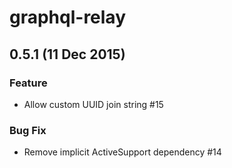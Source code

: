 # graphql-relay

## 0.5.1 (11 Dec 2015)


### Feature

- Allow custom UUID join string #15

### Bug Fix

- Remove implicit ActiveSupport dependency #14
